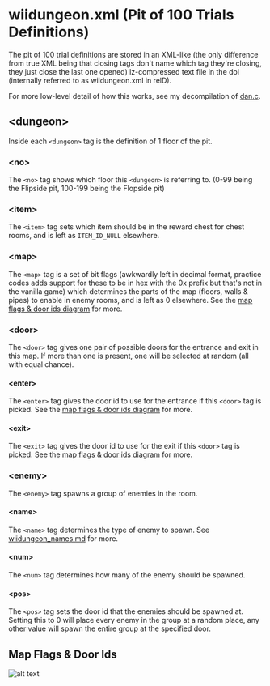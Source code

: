 # wiidungeon.xml (Pit of 100 Trials Definitions)

The pit of 100 trial definitions are stored in an XML-like (the only difference from true XML being that closing tags don't name which tag they're closing, they just close the last one opened) lz-compressed text file in the dol (internally referred to as wiidungeon.xml in relD).

For more low-level detail of how this works, see my decompilation of [dan.c](https://github.com/SeekyCt/spm-decomp/blob/master/rel/dan.c).

## \<dungeon\>
Inside each `<dungeon>` tag is the definition of 1 floor of the pit.

### \<no\>
The `<no>` tag shows which floor this `<dungeon>` is referring to. (0-99 being the Flipside pit, 100-199 being the Flopside pit)

### \<item\>
The `<item>` tag sets which item should be in the reward chest for chest rooms, and is left as `ITEM_ID_NULL` elsewhere.

### \<map\>
The `<map>` tag is a set of bit flags (awkwardly left in decimal format, practice codes adds support for these to be in hex with the 0x prefix but that's not in the vanilla game) which determines the parts of the map (floors, walls & pipes) to enable in enemy rooms, and is left as 0 elsewhere. See the [map flags & door ids diagram](#map-flags--door-ids) for more.

### \<door\>
The `<door>` tag gives one pair of possible doors for the entrance and exit in this map. If more than one is present, one will be selected at random (all with equal chance).

#### \<enter\>
The `<enter>` tag gives the door id to use for the entrance if this `<door>` tag is picked. See the [map flags & door ids diagram](#map-flags--door-ids) for more.

#### \<exit\>
The `<exit>` tag gives the door id to use for the exit if this `<door>` tag is picked. See the [map flags & door ids diagram](#map-flags--door-ids) for more.

### \<enemy\>
The `<enemy>` tag spawns a group of enemies in the room.

#### \<name\>
The `<name>` tag determines the type of enemy to spawn. See [wiidungeon_names.md](https://github.com/SeekyCt/spm-docs/blob/master/misc/wiidungeon_names.md) for more.

#### \<num\>
The `<num>` tag determines how many of the enemy should be spawned.

#### \<pos\>
The `<pos>` tag sets the door id that the enemies should be spawned at. Setting this to 0 will place every enemy in the group at a random place, any other value will spawn the entire group at the specified door.

## Map Flags & Door Ids

![alt text](https://media.discordapp.net/attachments/610974864706371585/867754786870919218/pitparts3.png)
